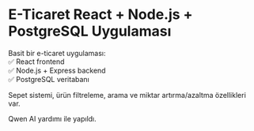 # E-Ticaret React + Node.js + PostgreSQL Uygulaması

Basit bir e-ticaret uygulaması:  
✅ React frontend  
✅ Node.js + Express backend  
✅ PostgreSQL veritabanı  

Sepet sistemi, ürün filtreleme, arama ve miktar artırma/azaltma özellikleri var.

Qwen AI yardımı ile yapıldı.
